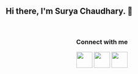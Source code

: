 
<h2>Hi there, I'm Surya Chaudhary. 👋 </h2> <br>

<h3 align="center">Connect with me</h3>
<p align="center">
  <a href= "https://www.linkedin.com/in/surya-chaudhary/"><img src="https://cdn2.iconfinder.com/data/icons/social-media-2285/512/1_Linkedin_unofficial_colored_svg-512.png" height="42" width="42"/></a>
  <a href= "https://0xsurya.medium.com/"><img src="https://cdn2.iconfinder.com/data/icons/social-media-2285/512/1_Medium_colored_svg-512.png" height="42" width="42"/></a>
  <a href= "https://twitter.com/SuryaChaudhary_"><img src="https://cdn2.iconfinder.com/data/icons/threads-by-instagram/24/x-logo-twitter-new-brand-contained-512.png" height="42" width="42"/></a>
</p>
